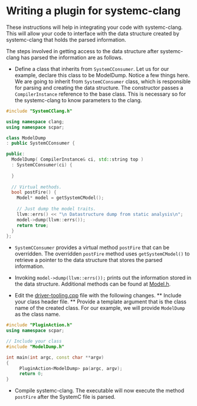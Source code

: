 Writing a plugin for systemc-clang
==================================

These instructions will help in integrating your code with systemc-clang.  This will allow your code to interface with the data structure created by systemc-clang that holds the parsed information.

The steps involved in getting access to the data structure after systemc-clang has parsed the information are as follows.

* Define a class that inherits from `SystemCConsumer`.  Let us for our example, declare this class to be ModelDump.  Notice a few things here.  We are going to inherit from `SystemCConsumer` class, which is responsible for parsing and creating the data structure. The constructor passes a `CompilerInstance` reference to the base class.  This is necessary so for the systemc-clang to know parameters to the clang. 

```c++
#include "SystemCClang.h"

using namespace clang;
using namespace scpar;

class ModelDump
: public SystemCConsumer {

public:
  ModelDump( CompilerInstance& ci, std::string top )
  : SystemCConsumer(ci) {
  
  }
  
  // Virtual methods.
  bool postFire() {
    Model* model = getSystemCModel();
    
    // Just dump the model traits.
    llvm::errs() << "\n Datastructure dump from static analysis\n";
    model->dump(llvm::errs());
    return true;
  } 
};
```

* `SystemCConsumer` provides a virtual method `postFire` that can be overridden. The overridden `postFire` method uses `getSystemCModel()` to retrieve a pointer to the data structure that stores the parsed information. 

* Invoking `model->dump(llvm::errs());` prints out the information stored in the data structure.  Additional methods can be found at [Model.h](https://github.com/anikau31/systemc-clang/blob/revamp/src/Model.h).

* Edit the [driver-tooling.cpp]() file with the following changes.
** Include your class header file.
** Provide a template argument that is the class name of the created class.  For our example, we will provide `ModelDump` as the class name.

```c++
#include "PluginAction.h"
using namespace scpar;

// Include your class
#include "ModelDump.h"

int main(int argc, const char **argv)
{
     PluginAction<ModelDump> pa(argc, argv);
     return 0;
}
```

* Compile systemc-clang.  The executable will now execute the method `postFire` after the SystemC file is parsed. 

